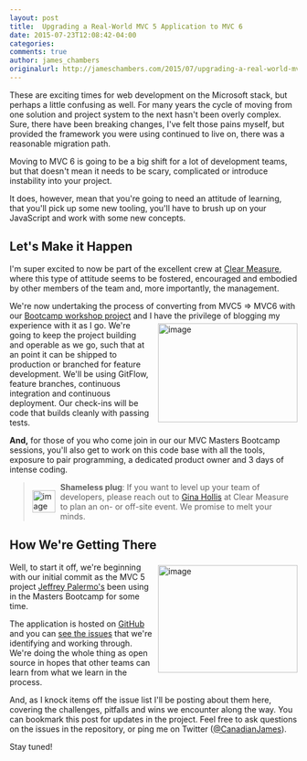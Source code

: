 ```yaml
---
layout: post
title:  Upgrading a Real-World MVC 5 Application to MVC 6
date: 2015-07-23T12:08:42-04:00
categories:
comments: true
author: james_chambers
originalurl: http://jameschambers.com/2015/07/upgrading-a-real-world-mvc-5-application-to-mvc-6/
---
```


These are exciting times for web development on the Microsoft stack, but perhaps a little confusing as well. For many years the cycle of moving from one solution and project system to the next hasn't been overly complex. Sure, there have been breaking changes, I've felt those pains myself, but provided the framework you were using continued to live on, there was a reasonable migration path.

Moving to MVC 6 is going to be a big shift for a lot of development teams, but that doesn't mean it needs to be scary, complicated or introduce instability into your project.

It does, however, mean that you're going to need an attitude of learning, that you'll pick up some new tooling, you'll have to brush up on your JavaScript and work with some new concepts.

## Let's Make it Happen

I'm super excited to now be part of the excellent crew at [Clear Measure][1], where this type of attitude seems to be fostered, encouraged and embodied by other members of the team and, more importantly, the management.

We're now undertaking the process of converting from MVC5 => MVC6 with our [Bootcamp workshop project][2] and I have the privilege of blogging my experience with it as I go. <img style="margin: 5px 0px 10px 10px; float: right; display: inline; background-image: none;" title="image" src="http://jameschambers.com/wp-content/uploads/2015/07/image_thumb2.png" alt="image" width="244" height="173" align="right" border="0" scale="0" />We're going to keep the project building and operable as we go, such that at an point it can be shipped to production or branched for feature development.  We'll be using GitFlow, feature branches, continuous integration and continuous deployment.  Our check-ins will be code that builds cleanly with passing tests.

**And,** for those of you who come join in our our MVC Masters Bootcamp sessions, you'll also get to work on this code base with all the tools, exposure to pair programming, a dedicated product owner and 3 days of intense coding.

<blockquote><a href="http://clear-measure.com/" onclick="_gaq.push(['_trackEvent', 'outbound-article', 'http://clear-measure.com/', '']);" target="_blank"><img style="margin: 14px 9px 7px 0px; border: 0px currentcolor; float: left; display: inline; background-image: none;" title="image" src="http://jameschambers.com/wp-content/uploads/2015/07/image8.png" alt="image" width="40" height="39" align="left" border="0" scale="0"></a><strong>Shameless plug</strong>: If you want to level up your team of developers, please reach out to <a href="mailto:gina@clear-measure.com??Subject=MVC%20Masters%20Bootcamp" target="_blank">Gina Hollis</a> at Clear Measure to plan an on- or off-site event. We promise to melt your minds.</blockquote>

## How We're Getting There

<img style="margin: 5px 0px 10px 10px; float: right; display: inline; background-image: none;" title="image" src="http://jameschambers.com/wp-content/uploads/2015/07/image_thumb3.png" alt="image" width="244" height="188" align="right" border="0" scale="0" />Well, to start it off, we're beginning with our initial commit as the MVC 5 project [Jeffrey Palermo's][7] been using in the Masters Bootcamp for some time.

The application is hosted on [GitHub][2] and you can [see the issues][8] that we're identifying and working through. We're doing the whole thing as open source in hopes that other teams can learn from what we learn in the process.

And, as I knock items off the issue list I'll be posting about them here, covering the challenges, pitfalls and wins we encounter along the way. You can bookmark this post for updates in the project. Feel free to ask questions on the issues in the repository, or ping me on Twitter ([@CanadianJames][9]).

Stay tuned!

[1]: http://clear-measure.com/
[2]: https://github.com/ClearMeasureLabs/ClearMeasureBootcamp
[3]: http://jameschambers.com/wp-content/uploads/2015/07/image_thumb2.png "image"
[4]: http://jameschambers.com/wp-content/uploads/2015/07/image8.png "image"
[5]: mailto:gina@clear-measure.com??Subject=MVC%20Masters%20Bootcamp
[6]: http://jameschambers.com/wp-content/uploads/2015/07/image_thumb3.png "image"
[7]: https://twitter.com/jeffreypalermo
[8]: https://github.com/ClearMeasureLabs/ClearMeasureBootcamp/issues
[9]: https://twitter.com/CanadianJames/
  
